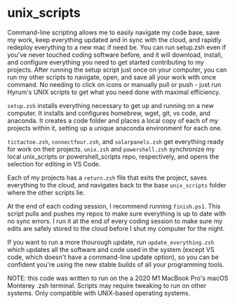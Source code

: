 # unix_scripts
  
  
Command-line scripting allows me to easily navigate my code base, save my work, keep everything updated and in sync with the cloud, and rapidly redeploy everything to a new mac if need be. You can run setup.zsh even if you've never touched coding software before, and it will download, install, and configure everything you need to get started contributing to my projects. After running the setup script just once on your computer, you can run my other scripts to navigate, open, and save all your work with once command. No needing to click on icons or manually pull or push - just run Hyrum's UNIX scripts to get what you need done with maximal efficiency.  



`setup.zsh` installs everything necessary to get up and running on a new computer. It installs and configures homebrew, wget, git, vs code, and anaconda. It creates a code folder and places a local copy of each of my projects within it, setting up a unique anaconda environment for each one. 

`tictactoe.zsh`, `connectfour.zsh`, and `solarpanels.zsh` get everything ready for work on their projects. `unix.zsh` and `powershell.zsh` synchronize my local unix_scripts or powershell_scripts repo, respectively, and opens the selection for editing in VS Code.

Each of my projects has a `return.zsh` file that exits the project, saves everything to the cloud, and navigates back to the base `unix_scripts` folder where the other scripts lie. 

At the end of each coding session, I recommend running `finish.ps1`. This script pulls and pushes my repos to make sure everything is up to date with no sync errors. I run it at the end of every coding session to make sure my edits are safely stored to the cloud before I shut my computer for the night.

If you want to run a more thourough update, run `update_everything.zsh` which updates all the software and code used in the system (except VS code, which doesn't have a command-line update option), so you can be confident you're using the new stable builds of all your programming tools. 



NOTE: this code was written to run on the a 2020 M1 MacBook Pro's macOS Monterey .zsh terminal. Scripts may require tweaking to run on other systems. Only compatible with UNIX-based operating systems.
  
